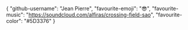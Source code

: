 {
    "github-username": "Jean Pierre",
    "favourite-emoji": "😎",
    "favourite-music": "https://soundcloud.com/alfiras/crossing-field-sao",
    "favourite-color": "#5D3376"
}
